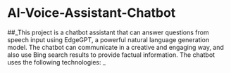# AI-Voice-Assistant-Chatbot
##_This project is a chatbot assistant that can answer questions from speech input using EdgeGPT, a powerful natural language generation model. The chatbot can communicate in a creative and engaging way, and also use Bing search results to provide factual information. The chatbot uses the following technologies:
_
